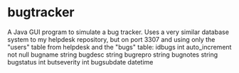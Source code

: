 # bugtracker
A Java GUI program to simulate a bug tracker. Uses a very similar database system to my helpdesk repository, but on port 3307 and using only the "users" table from helpdesk and the "bugs" table:
  idbugs int auto_increment not null
  bugname string
  bugdesc string
  bugrepro string
  bugnotes string
  bugstatus int
  butseverity int
  bugsubdate datetime
